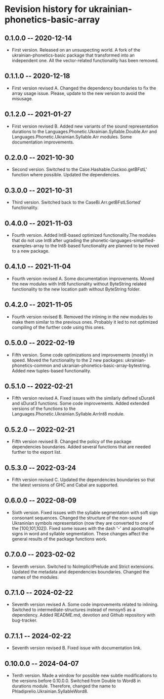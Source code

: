 # Revision history for ukrainian-phonetics-basic-array

## 0.1.0.0 -- 2020-12-14

* First version. Released on an unsuspecting world. A fork of the ukrainian-phonetics-basic package that transformed into
an independent one. All the vector-related functionality has been removed.

## 0.1.1.0 -- 2020-12-18

* First version revised A. Changed the dependency boundaries to fix the array usage issue. Please, update to the new
version to avoid the misusage.

## 0.1.2.0 -- 2021-01-27

* First version revised B. Added new variants of the sound representation durations to the Languages.Phonetic.Ukrainian.Syllable.Double.Arr and Languages.Phonetic.Ukrainian.Syllable.Arr modules.
Some documentation improvements.

## 0.2.0.0 -- 2021-10-30

* Second version. Switched to the Case.Hashable.Cuckoo.getBFstL' function where possible. Updated the dependencies.

## 0.3.0.0 -- 2021-10-31

* Third version. Switched back to the CaseBi.Arr.getBFstLSorted' functionality.

## 0.4.0.0 -- 2021-11-03

* Fourth version. Added Int8-based optimized functionality.The modules that do not use Int8 after ugrading the
phonetic-languages-simplified-examples-array to the Int8-based functionality are planned to be moved to a new package.

## 0.4.1.0 -- 2021-11-04

* Fourth version revised A. Some documentation improvements. Moved the new modules with Int8 functionality without ByteString
related functionality to the new location path without ByteString folder.

## 0.4.2.0 -- 2021-11-05

* Fourth version revised B. Removed the inlining in the new modules to make them similar to the previous ones. Probably it
led to not optimized compiling of the further code using this ones.

## 0.5.0.0 -- 2022-02-19

* Fifth version. Some code optimizations and improvements (mostly) in speed. Moved the functionality to the 2 new packages: 
ukrainian-phonetics-common and ukranian-phonetics-basic-array-bytestring. Added new tuples-based functionality.

## 0.5.1.0 -- 2022-02-21

* Fifth version revised A. Fixed issues with the similarly defined sDurat4 and sDurat3 functions. Some code improvements. 
Added extended versions of the functions to the Languages.Phonetic.Ukrainian.Syllable.ArrInt8 module.

## 0.5.2.0 -- 2022-02-21

* Fifth version revised B. Changed the policy of the package dependencies boundaries. Added several functions that are needed further to 
the export list.

## 0.5.3.0 -- 2022-03-24

* Fifth version revised C. Updated the dependencies boundaries so that the latest versions of GHC and Cabal are supported.

## 0.6.0.0 -- 2022-08-09

* Sixth version. Fixed issues with the syllable segmentation with soft sign consonant sequences. Changed the structure of the non-sound Ukraninian symbols
representation (now they are converted to one of the [100,101,102]). 
Fixed some issues with the dash '-' and apostrophe signs in word and syllable segmentation.
These changes affect the general results of the package functions work.

## 0.7.0.0 -- 2023-02-02

* Seventh version. Switched to NoImplicitPrelude and Strict extensions. Updated the metadata and dependencies boundaries. Changed the names of the modules.

## 0.7.1.0 -- 2024-02-22

* Seventh version revised A. Some code improvements related to inlining. Switched to intermediate-structures instead of mmsyn5 as a dependency. Added README.md, devotion and Github repository with bug-tracker.

## 0.7.1.1 -- 2024-02-22

* Seventh version revised B. Fixed issue with documentation link.

## 0.10.0.0 -- 2024-04-07

* Tenth version. Made a window for possible new subtle modifications to the versions before 0.10.0.0. Switched from Double to Word8 in durations module. Therefore, changed the name to Phladiprelio.Ukrainian.SyllableWord8. 

